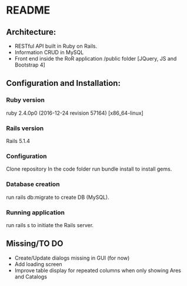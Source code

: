 # README

## Architecture:

* RESTful API built in Ruby on Rails.
* Information CRUD in MySQL
* Front end inside the RoR application /public folder [JQuery, JS and Bootstrap 4]

## Configuration and Installation:


### Ruby version
  ruby 2.4.0p0 (2016-12-24 revision 57164) [x86_64-linux]

### Rails version
  Rails 5.1.4

### Configuration
  Clone repository
  In the code folder run bundle install to install gems.

### Database creation
  run rails db:migrate to create DB (MySQL).

### Running application
  run rails s to initiate the Rails server.


## Missing/TO DO

* Create/Update dialogs missing in GUI (for now)
* Add loading screen
* Improve table display for repeated columns when only showing Ares and Catalogs